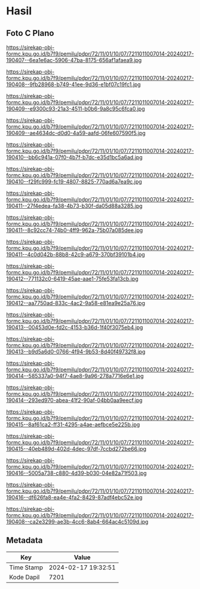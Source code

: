 # Hasil

## Foto C Plano

https://sirekap-obj-formc.kpu.go.id/b7f9/pemilu/pdpr/72/11/01/10/07/7211011007014-20240217-190407--6ea1e6ac-5906-47ba-8175-656af1afaea9.jpg

https://sirekap-obj-formc.kpu.go.id/b7f9/pemilu/pdpr/72/11/01/10/07/7211011007014-20240217-190408--9fb28968-b749-41ee-9d36-e1bf07c19fc1.jpg

https://sirekap-obj-formc.kpu.go.id/b7f9/pemilu/pdpr/72/11/01/10/07/7211011007014-20240217-190409--e9300c93-21a3-4511-b0b6-9a8c95c6fca0.jpg

https://sirekap-obj-formc.kpu.go.id/b7f9/pemilu/pdpr/72/11/01/10/07/7211011007014-20240217-190409--ae4634dc-d0d0-4a59-aafd-06fe607590f5.jpg

https://sirekap-obj-formc.kpu.go.id/b7f9/pemilu/pdpr/72/11/01/10/07/7211011007014-20240217-190410--bb6c941a-07f0-4b7f-b7dc-e35d1bc5a6ad.jpg

https://sirekap-obj-formc.kpu.go.id/b7f9/pemilu/pdpr/72/11/01/10/07/7211011007014-20240217-190410--f29fc999-fc19-4807-8825-770ad6a7ea9c.jpg

https://sirekap-obj-formc.kpu.go.id/b7f9/pemilu/pdpr/72/11/01/10/07/7211011007014-20240217-190411--27f4edea-fa38-4b73-b30f-da05d88a3285.jpg

https://sirekap-obj-formc.kpu.go.id/b7f9/pemilu/pdpr/72/11/01/10/07/7211011007014-20240217-190411--8c92cc74-74b0-4ff9-962a-75b07a085dee.jpg

https://sirekap-obj-formc.kpu.go.id/b7f9/pemilu/pdpr/72/11/01/10/07/7211011007014-20240217-190411--4c0d042b-88b8-42c9-a679-370bf39101b4.jpg

https://sirekap-obj-formc.kpu.go.id/b7f9/pemilu/pdpr/72/11/01/10/07/7211011007014-20240217-190412--771132c0-6419-45ae-aae1-75fe53fa13cb.jpg

https://sirekap-obj-formc.kpu.go.id/b7f9/pemilu/pdpr/72/11/01/10/07/7211011007014-20240217-190412--aa7750ad-833c-4ac2-9a58-e81ea9e25a76.jpg

https://sirekap-obj-formc.kpu.go.id/b7f9/pemilu/pdpr/72/11/01/10/07/7211011007014-20240217-190413--00453d0e-fd2c-4153-b36d-1f40f3075eb4.jpg

https://sirekap-obj-formc.kpu.go.id/b7f9/pemilu/pdpr/72/11/01/10/07/7211011007014-20240217-190413--b9d5a6d0-0766-4f94-9b53-8d40f49732f8.jpg

https://sirekap-obj-formc.kpu.go.id/b7f9/pemilu/pdpr/72/11/01/10/07/7211011007014-20240217-190414--585337a0-94f7-4ae8-9a96-278a7716e6e1.jpg

https://sirekap-obj-formc.kpu.go.id/b7f9/pemilu/pdpr/72/11/01/10/07/7211011007014-20240217-190414--293ed970-abea-41f2-90af-04bb0aa9eecf.jpg

https://sirekap-obj-formc.kpu.go.id/b7f9/pemilu/pdpr/72/11/01/10/07/7211011007014-20240217-190415--8af61ca2-ff31-4295-a4ae-aefbce5e225b.jpg

https://sirekap-obj-formc.kpu.go.id/b7f9/pemilu/pdpr/72/11/01/10/07/7211011007014-20240217-190415--40eb489d-402d-4dec-97df-7ccbd272be66.jpg

https://sirekap-obj-formc.kpu.go.id/b7f9/pemilu/pdpr/72/11/01/10/07/7211011007014-20240217-190416--5005a738-c880-4d39-b030-04e82a71f503.jpg

https://sirekap-obj-formc.kpu.go.id/b7f9/pemilu/pdpr/72/11/01/10/07/7211011007014-20240217-190416--df626fa8-ea4e-4fa2-8429-87adf4ebc52e.jpg

https://sirekap-obj-formc.kpu.go.id/b7f9/pemilu/pdpr/72/11/01/10/07/7211011007014-20240217-190408--ca2e3299-ae3b-4cc6-8ab4-664ac4c5109d.jpg


## Metadata

| Key        | Value               |
| ---------- | ------------------- |
| Time Stamp | 2024-02-17 19:32:51 |
| Kode Dapil | 7201                |



